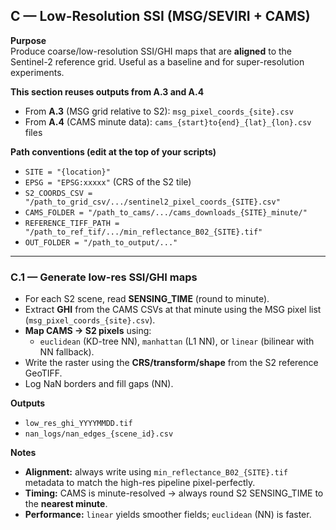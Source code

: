 ## C — Low-Resolution SSI (MSG/SEVIRI + CAMS)

**Purpose**  
Produce coarse/low-resolution SSI/GHI maps that are **aligned** to the Sentinel-2 reference grid. Useful as a baseline and for super-resolution experiments.

**This section reuses outputs from A.3 and A.4**  
- From **A.3** (MSG grid relative to S2): `msg_pixel_coords_{site}.csv`  
- From **A.4** (CAMS minute data): `cams_{start}to{end}_{lat}_{lon}.csv` files

**Path conventions (edit at the top of your scripts)**  
- `SITE = "{location}"`  
- `EPSG = "EPSG:xxxxx"` (CRS of the S2 tile)  
- `S2_COORDS_CSV = "/path_to_grid_csv/.../sentinel2_pixel_coords_{SITE}.csv"`  
- `CAMS_FOLDER = "/path_to_cams/.../cams_downloads_{SITE}_minute/"`  
- `REFERENCE_TIFF_PATH = "/path_to_ref_tif/.../min_reflectance_B02_{SITE}.tif"`  
- `OUT_FOLDER = "/path_to_output/..."`

---

### C.1 — Generate low-res SSI/GHI maps 
- For each S2 scene, read **SENSING_TIME** (round to minute).  
- Extract **GHI** from the CAMS CSVs at that minute using the MSG pixel list (`msg_pixel_coords_{site}.csv`).  
- **Map CAMS → S2 pixels** using:
  - `euclidean` (KD-tree NN), `manhattan` (L1 NN), or `linear` (bilinear with NN fallback).  
- Write the raster using the **CRS/transform/shape** from the S2 reference GeoTIFF.  
- Log NaN borders and fill gaps (NN).

**Outputs**  
- `low_res_ghi_YYYYMMDD.tif`  
- `nan_logs/nan_edges_{scene_id}.csv`

**Notes**  
- **Alignment:** always write using `min_reflectance_B02_{SITE}.tif` metadata to match the high-res pipeline pixel-perfectly.  
- **Timing:** CAMS is minute-resolved → always round S2 SENSING_TIME to the **nearest minute**.  
- **Performance:** `linear` yields smoother fields; `euclidean` (NN) is faster.
